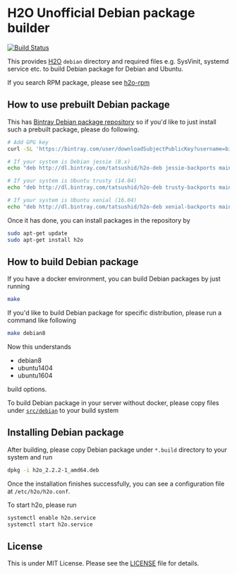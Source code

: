 H2O Unofficial Debian package builder
=====================================

[![Build Status](https://travis-ci.org/tatsushid/h2o-deb.svg?branch=master)](https://travis-ci.org/tatsushid/h2o-deb)

This provides [H2O](https://h2o.examp1e.net/) `debian` directory and required
files e.g. SysVinit, systemd service etc. to build Debian package for Debian
and Ubuntu.

If you search RPM package, please see [h2o-rpm](https://github.com/tatsushid/h2o-rpm)

## How to use prebuilt Debian package

This has [Bintray Debian package repository](https://bintray.com/tatsushid/h2o-deb)
so if you'd like to just install such a prebuilt package, please do following.

```bash
# Add GPG key
curl -SL 'https://bintray.com/user/downloadSubjectPublicKey?username=bintray' | sudo apt-key add -

# If your system is Debian jessie (8.x)
echo "deb http://dl.bintray.com/tatsushid/h2o-deb jessie-backports main" | sudo tee /etc/apt/sources.list.d/bintray-tatsushid-h2o.list

# If your system is Ubuntu trusty (14.04)
echo "deb http://dl.bintray.com/tatsushid/h2o-deb trusty-backports main" | sudo tee /etc/apt/sources.list.d/bintray-tatsushid-h2o.list

# If your system is Ubuntu xenial (16.04)
echo "deb http://dl.bintray.com/tatsushid/h2o-deb xenial-backports main" | sudo tee /etc/apt/sources.list.d/bintray-tatsushid-h2o.list
```

Once it has done, you can install packages in the repository by

```bash
sudo apt-get update
sudo apt-get install h2o
```

## How to build Debian package

If you have a docker environment, you can build Debian packages by just running

```bash
make
```

If you'd like to build Debian package for specific distribution, please run a
command like following

```bash
make debian8
```

Now this understands

- debian8
- ubuntu1404
- ubuntu1604

build options.

To build Debian package in your server without docker, please copy files under
[`src/debian`](https://github.com/tatsushid/h2o-deb/blob/master/src/debian) to
your build system

## Installing Debian package

After building, please copy Debian package under `*.build` directory to your
system and run

```bash
dpkg -i h2o_2.2.2-1_amd64.deb
```

Once the installation finishes successfully, you can see a configuration file
at `/etc/h2o/h2o.conf`.

To start h2o, please run

```bash
systemctl enable h2o.service
systemctl start h2o.service
```

## License

This is under MIT License. Please see the
[LICENSE](https://github.com/tatsushid/h2o-rpm/blob/master/LICENSE) file for
details.
